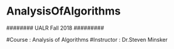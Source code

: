 # AnalysisOfAlgorithms


######## UALR Fall 2018 #########

#Course : Analysis of Algorithms
#Instructor : Dr.Steven Minsker
